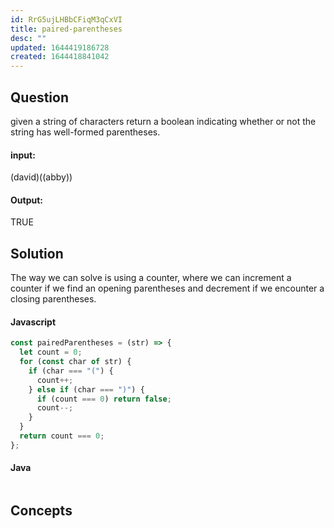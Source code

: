 ```yaml
---
id: RrG5ujLHBbCFiqM3qCxVI
title: paired-parentheses
desc: ""
updated: 1644419186728
created: 1644418841042
---
```


## Question

given a string of characters return a boolean indicating whether or not the string has well-formed parentheses.

#### input:

(david)((abby))

#### Output:

TRUE

## Solution

The way we can solve is using a counter, where we can increment a counter if we find an opening parentheses and decrement if we encounter a closing parentheses.

#### Javascript

```javascript
const pairedParentheses = (str) => {
  let count = 0;
  for (const char of str) {
    if (char === "(") {
      count++;
    } else if (char === ")") {
      if (count === 0) return false;
      count--;
    }
  }
  return count === 0;
};
```

#### Java

```java

```

## Concepts

